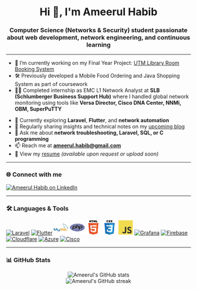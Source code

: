 <h1 align="center">Hi 👋, I'm Ameerul Habib</h1>
<h3 align="center">Computer Science (Networks & Security) student passionate about web development, network engineering, and continuous learning</h3>

---

- 🔭 I’m currently working on my Final Year Project: [UTM Library Room Booking System](https://github.com/AmeerulHabib/utm-library-room-booking)
- 🛠️ Previously developed a Mobile Food Ordering and Java Shopping System as part of coursework
- 🧑‍💻 Completed internship as EMC L1 Network Analyst at **SLB (Schlumberger Business Support Hub)** where I handled global network monitoring using tools like **Versa Director, Cisco DNA Center, NNMi, OBM, SuperPuTTY**
<!---
- 🛠️ Previously developed a [Pet Hotel and Boarding System](#) *(demo link coming soon)*
- 👨‍💻 All of my projects are available at [in progress](www.test)
-->
- 🌱 Currently exploring **Laravel**, **Flutter**, and **network automation**
- 📘 Regularly sharing insights and technical notes on my [upcoming blog](#)
- 💬 Ask me about **network troubleshooting, Laravel, SQL, or C programming**
- 📫 Reach me at **ameerul.habib@gmail.com**
- 📄 View my [resume](#) *(available upon request or upload soon)*

---

### 🌐 Connect with me
<p align="left">
  <a href="https://linkedin.com/in/ameerul-habib" target="_blank">
    <img src="https://raw.githubusercontent.com/rahuldkjain/github-profile-readme-generator/master/src/images/icons/Social/linked-in-alt.svg" alt="Ameerul Habib on LinkedIn" height="30" width="40" />
  </a>
</p>

---

### 🛠️ Languages & Tools
<p align="left">
  <a href="https://laravel.com/" target="_blank"><img src="https://www.vectorlogo.zone/logos/laravel/laravel-icon.svg" alt="Laravel" width="40" height="40"/></a>
  <a href="https://flutter.dev/" target="_blank"><img src="https://www.vectorlogo.zone/logos/flutterio/flutterio-icon.svg" alt="Flutter" width="40" height="40"/></a>
  <a href="https://www.mysql.com/" target="_blank"><img src="https://raw.githubusercontent.com/devicons/devicon/master/icons/mysql/mysql-original-wordmark.svg" alt="MySQL" width="40" height="40"/></a>
  <a href="https://www.php.net/" target="_blank"><img src="https://raw.githubusercontent.com/devicons/devicon/master/icons/php/php-original.svg" alt="PHP" width="40" height="40"/></a>
  <a href="https://developer.mozilla.org/en-US/docs/Web/HTML" target="_blank"><img src="https://raw.githubusercontent.com/devicons/devicon/master/icons/html5/html5-original-wordmark.svg" alt="HTML5" width="40" height="40"/></a>
  <a href="https://developer.mozilla.org/en-US/docs/Web/CSS" target="_blank"><img src="https://raw.githubusercontent.com/devicons/devicon/master/icons/css3/css3-original-wordmark.svg" alt="CSS3" width="40" height="40"/></a>
  <a href="https://developer.mozilla.org/en-US/docs/Web/JavaScript" target="_blank"><img src="https://raw.githubusercontent.com/devicons/devicon/master/icons/javascript/javascript-original.svg" alt="JavaScript" width="40" height="40"/></a>
  <a href="https://grafana.com/" target="_blank"><img src="https://www.vectorlogo.zone/logos/grafana/grafana-icon.svg" alt="Grafana" width="40" height="40"/></a>
  <a href="https://firebase.google.com/" target="_blank"><img src="https://www.vectorlogo.zone/logos/firebase/firebase-icon.svg" alt="Firebase" width="40" height="40"/></a>
  <a href="https://cloudflare.com/" target="_blank"><img src="https://www.vectorlogo.zone/logos/cloudflare/cloudflare-icon.svg" alt="Cloudflare" width="40" height="40"/></a>
  <a href="https://azure.microsoft.com/" target="_blank"><img src="https://www.vectorlogo.zone/logos/microsoft_azure/microsoft_azure-icon.svg" alt="Azure" width="40" height="40"/></a>
  <a href="https://www.cisco.com/" target="_blank"><img src="https://www.vectorlogo.zone/logos/cisco/cisco-icon.svg" alt="Cisco" width="40" height="40"/></a>
</p>

---

### 📊 GitHub Stats
<p align="center">
  <img src="https://github-readme-stats.vercel.app/api?username=AmeerulHabib&show_icons=true&theme=default" alt="Ameerul's GitHub stats" />
  <br>
  <img src="https://github-readme-streak-stats.herokuapp.com/?user=AmeerulHabib" alt="Ameerul's GitHub streak" />
</p>
